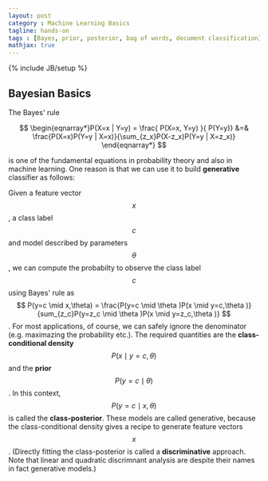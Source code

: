 ```yaml
---
layout: post
category : Machine Learning Basics
tagline: hands-on
tags : [Bayes, prior, posterior, bag of words, document classification]
mathjax: true
---
```

{% include JB/setup %}

## Bayesian Basics 
The Bayes' rule 

$$
\begin{eqnarray*}P(X=x | Y=y) = \frac{ P(X=x, Y=y) }{ P(Y=y)} &=&  
\frac{P(X=x)P(Y=y | X=x)}{\sum_{z_x}P(X-z_x)P(Y=y | X=z_x)} \end{eqnarray*}
$$

is one of the fundamental equations in probability theory and also in machine learning. One reason is that we can use it to build **generative** classifier as follows: 

Given a feature vector $$x$$, a class label $$c$$ and model described by parameters $$ \theta $$, we can compute the probabilty to observe the class label $$c$$ using Bayes' rule as $$ P(y=c \mid x,\theta) = \frac{P(y=c \mid \theta )P(x \mid y=c,\theta )}{sum_{z_c}P(y=z_c \mid \theta )P(x \mid y=z_c,\theta )} $$. For most applications, of course, we can safely ignore the denominator (e.g. maximazing the probability etc.). The required quantities are the **class-conditional density** $$P(x \mid y=c,\theta)$$ and the **prior** $$P(y=c \mid \theta)$$. In this context, $$ P(y=c \mid x,\theta) $$ is called the **class-posterior**. These models are called generative, because the class-conditional density gives a recipe to generate feature vectors $$x$$. (Directly fitting the class-posterior is called a **discriminative** approach. Note that linear and quadratic discrimnant analysis are despite their names in fact generative models.)
